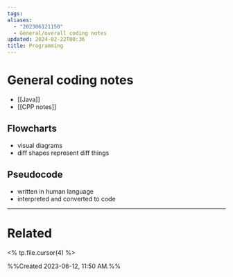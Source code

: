 ```yaml
---
tags: 
aliases:
  - "202306121150"
  - General/overall coding notes
updated: 2024-02-22T00:36
title: Programming
---
```

# General coding notes
- [[Java]]
- [[CPP notes]]

## Flowcharts
- visual diagrams
- diff shapes represent diff things

## Pseudocode
- written in human language
- interpreted and converted to code




___
# Related 
<% tp.file.cursor(4) %>



%%Created 2023-06-12, 11:50 AM.%%
